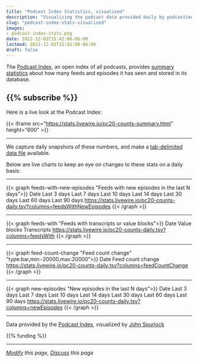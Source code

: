 ```yaml
---
title: "Podcast Index Statistics, visualized"
description: "Visualizing the podcast data provided daily by podcastindex.org"
slug: "podcast-index-stats-visualized"
images:
- podcast-index-stats.png
date: 2022-12-03T15:42:00-06:00
lastmod: 2022-12-03T15:42:00-06:00
draft: false
---
```


The [Podcast Index](https://podcastindex.org), an open index of all podcasts, provides [summary statistics](https://stats.podcastindex.org/daily_counts.json) about how many feeds and episodes it has seen and stored in its database.

{{% subscribe %}}
---
Here is a live look at the Podcast Index:

{{< iframe src="https://stats.livewire.io/pc20-counts-summary.html" height="600" >}}

---

We capture daily snapshots of these numbers, and make a [tab-delimited data file](https://stats.livewire.io/pc20-counts-daily.tsv) available.

Below are live charts to keep an eye on changes to these stats on a daily basis:

---

{{< graph feeds-with-new-episodes "Feeds with new episodes in the last N days">}}
Date	Last 3 days	Last 7 days	Last 10 days	Last 14 days	Last 30 days	Last 60 days	Last 90 days
https://stats.livewire.io/pc20-counts-daily.tsv?columns=feedsWithNewEpisodes
{{< /graph >}}

---

{{< graph feeds-with "Feeds with transcripts or value blocks">}}
Date	Value blocks	Transcripts
https://stats.livewire.io/pc20-counts-daily.tsv?columns=feedsWith
{{< /graph >}}

---

{{< graph feed-count-change "Feed count change" "type:bar,min:-20000,max:20000">}}
Date	Feed count change
https://stats.livewire.io/pc20-counts-daily.tsv?columns=feedCountChange
{{< /graph >}}

---

{{< graph new-episodes "New episodes in the last N days">}}
Date	Last 3 days	Last 7 days	Last 10 days	Last 14 days	Last 30 days	Last 60 days	Last 90 days
https://stats.livewire.io/pc20-counts-daily.tsv?columns=newEpisodes
{{< /graph >}}

---

Data provided by the [Podcast Index](https://podcastindex.org), visualized by [John Spurlock](https://twitter.com/johnspurlock)

{{% funding %}}

---
*[Modify](https://github.com/skymethod/livewire-web/blob/master/content/posts/podcast-index-stats-visualized.md) this page, [Discuss](https://github.com/skymethod/livewire-web/discussions) this page*